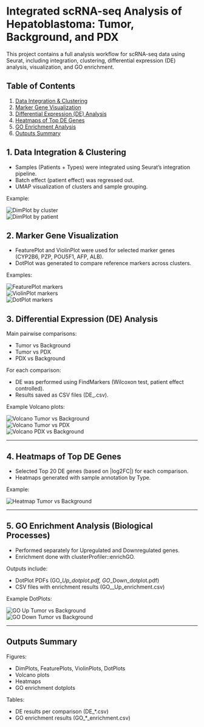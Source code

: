 # Integrated scRNA-seq Analysis of Hepatoblastoma: Tumor, Background, and PDX
This project contains a full analysis workflow for scRNA-seq data using Seurat, including integration, clustering, differential expression (DE) analysis, visualization, and GO enrichment.

## Table of Contents
1. [Data Integration & Clustering](#-1-data-integration--clustering)  
2. [Marker Gene Visualization](#-2-marker-gene-visualization)  
3. [Differential Expression (DE) Analysis](#-3-differential-expression-de-analysis)  
4. [Heatmaps of Top DE Genes](#-4-heatmaps-of-top-de-genes)  
5. [GO Enrichment Analysis](#-5-go-enrichment-analysis-biological-processes)  
6. [Outputs Summary](#-outputs-summary)

## 1. Data Integration & Clustering
- Samples (Patients + Types) were integrated using Seurat’s integration pipeline.  
- Batch effect (patient effect) was regressed out.  
- UMAP visualization of clusters and sample grouping.  

 Example:

![DimPlot by cluster](results/DimPlot_clusters.png)  
![DimPlot by patient](results/DimPlot_patient.png)

## 2. Marker Gene Visualization
- FeaturePlot and ViolinPlot were used for selected marker genes (CYP2B6, PZP, POU5F1, AFP, ALB).  
- DotPlot was generated to compare reference markers across clusters.

Examples:

![FeaturePlot markers](results/FeaturePlot_markers.png)  
![ViolinPlot markers](results/ViolinPlot_markers.png)  
![DotPlot markers](results/DotPlot_reference.png)

## 3. Differential Expression (DE) Analysis
Main pairwise comparisons:
- Tumor vs Background  
- Tumor vs PDX  
- PDX vs Background  

For each comparison:
- DE was performed using FindMarkers (Wilcoxon test, patient effect controlled).  
- Results saved as CSV files (DE_<comparison>.csv).  

 Example Volcano plots:

![Volcano Tumor vs Background](results/Volcano_tumor_vs_background.png)  
![Volcano Tumor vs PDX](results/Volcano_tumor_vs_PDX.png)  
![Volcano PDX vs Background](results/Volcano_PDX_vs_background.png)

---

## 4. Heatmaps of Top DE Genes
- Selected Top 20 DE genes (based on |log2FC|) for each comparison.  
- Heatmaps generated with sample annotation by Type.  

 Example:

![Heatmap Tumor vs Background](results/Heatmap_tumor_vs_background.png)

---

## 5. GO Enrichment Analysis (Biological Processes)
- Performed separately for Upregulated and Downregulated genes.  
- Enrichment done with clusterProfiler::enrichGO.  

Outputs include:
- DotPlot PDFs (GO_<comp>_Up_dotplot.pdf, GO_<comp>_Down_dotplot.pdf)  
- CSV files with enrichment results (GO_<comp>_Up_enrichment.csv)  

 Example DotPlots:

![GO Up Tumor vs Background](results/GO_tumor_vs_background_Up.png)  
![GO Down Tumor vs Background](results/GO_tumor_vs_background_Down.png)

---

## Outputs Summary

Figures:
- DimPlots, FeaturePlots, ViolinPlots, DotPlots  
- Volcano plots  
- Heatmaps  
- GO enrichment dotplots  

Tables:
- DE results per comparison (DE_*.csv)  
- GO enrichment results (GO_*_enrichment.csv)  
